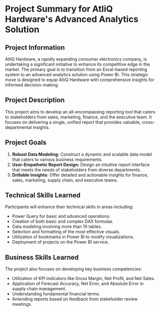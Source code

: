 # Project Summary for AtliQ Hardware's Advanced Analytics Solution

## Project Information
AtliQ Hardware, a rapidly expanding consumer electronics company, is undertaking a significant initiative to enhance its competitive edge in the market. The primary goal is to transition from an Excel-based reporting system to an advanced analytics solution using Power BI. This strategic move is designed to equip AtliQ Hardware with comprehensive insights for informed decision-making.

## Project Description
This project aims to develop an all-encompassing reporting tool that caters to stakeholders from sales, marketing, finance, and the executive team. It focuses on delivering a single, unified report that provides valuable, cross-departmental insights.

## Project Goals
1. **Robust Data Modeling:** Construct a dynamic and scalable data model that caters to various business requirements.
2. **User-Empathetic Report Design:** Design an intuitive report interface that meets the needs of stakeholders from diverse departments.
3. **Drillable Insights:** Offer detailed and actionable insights for finance, sales, marketing, supply chain, and executive teams.

## Technical Skills Learned
Participants will enhance their technical skills in areas including:
- Power Query for basic and advanced operations.
- Creation of both basic and complex DAX formulas.
- Data modeling involving more than 10 tables.
- Selection and formatting of the most effective visuals.
- Utilization of bookmarks in Power BI to modify visualizations.
- Deployment of projects on the Power BI service.

## Business Skills Learned
The project also focuses on developing key business competencies:
- Utilization of KPI indicators like Gross Margin, Net Profit, and Net Sales.
- Application of Forecast Accuracy, Net Error, and Absolute Error in supply chain management.
- Understanding fundamental financial terms.
- Amending reports based on feedback from stakeholder review meetings.
